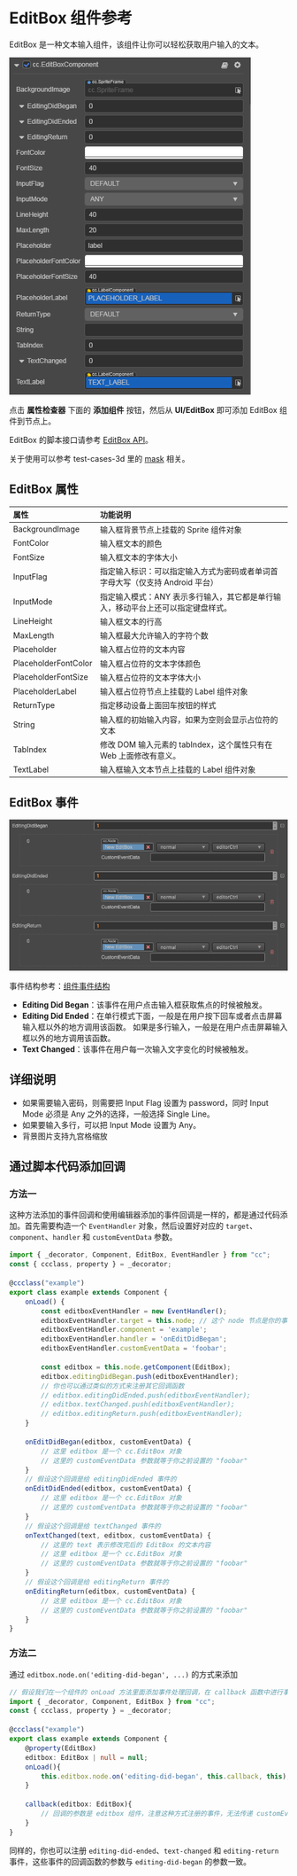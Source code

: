# EditBox 组件参考

EditBox 是一种文本输入组件，该组件让你可以轻松获取用户输入的文本。

![editbox](editbox/editbox.png)

点击 **属性检查器** 下面的 **添加组件** 按钮，然后从 **UI/EditBox** 即可添加 EditBox 组件到节点上。

EditBox 的脚本接口请参考 [EditBox API](https://docs.cocos.com/creator/3.0/api/zh/classes/ui.editbox.html)。

关于使用可以参考 test-cases-3d 里的 [mask](https://github.com/cocos-creator/test-cases-3d/tree/master/assets/cases/ui/12.editbox) 相关。

## EditBox 属性

| 属性                   | 功能说明                                                                       |
| :-------------         | :----------                                                                  |
| BackgroundImage      | 输入框背景节点上挂载的 Sprite 组件对象  |
| FontColor            | 输入框文本的颜色 |
| FontSize             | 输入框文本的字体大小 |
| InputFlag           | 指定输入标识：可以指定输入方式为密码或者单词首字母大写（仅支持 Android 平台）|
| InputMode           | 指定输入模式：ANY 表示多行输入，其它都是单行输入，移动平台上还可以指定键盘样式。 |
| LineHeight           | 输入框文本的行高 |
| MaxLength            | 输入框最大允许输入的字符个数  |
| Placeholder          | 输入框占位符的文本内容  |
| PlaceholderFontColor | 输入框占位符的文本字体颜色  |
| PlaceholderFontSize  | 输入框占位符的文本字体大小  |
| PlaceholderLabel     | 输入框占位符节点上挂载的 Label 组件对象  |
| ReturnType           | 指定移动设备上面回车按钮的样式
| String               | 输入框的初始输入内容，如果为空则会显示占位符的文本 |
| TabIndex             | 修改 DOM 输入元素的 tabIndex，这个属性只有在 Web 上面修改有意义。 |
| TextLabel            | 输入框输入文本节点上挂载的 Label 组件对象  |

## EditBox 事件

![editbox-event](editbox/editbox-event.png)

事件结构参考：[组件事件结构](./button.md#组件事件结构)

- **Editing Did Began**：该事件在用户点击输入框获取焦点的时候被触发。
- **Editing Did Ended**：在单行模式下面，一般是在用户按下回车或者点击屏幕输入框以外的地方调用该函数。
如果是多行输入，一般是在用户点击屏幕输入框以外的地方调用该函数。
- **Text Changed**：该事件在用户每一次输入文字变化的时候被触发。

## 详细说明

- 如果需要输入密码，则需要把 Input Flag 设置为 password，同时 Input Mode 必须是 Any 之外的选择，一般选择 Single Line。
- 如果要输入多行，可以把 Input Mode 设置为 Any。
- 背景图片支持九宫格缩放

## 通过脚本代码添加回调

### 方法一

这种方法添加的事件回调和使用编辑器添加的事件回调是一样的，都是通过代码添加。首先需要构造一个 `EventHandler` 对象，然后设置好对应的 `target`、`component`、`handler` 和 `customEventData` 参数。

```ts
import { _decorator, Component, EditBox, EventHandler } from "cc";
const { ccclass, property } = _decorator;

@ccclass("example")
export class example extends Component {
    onLoad() {
        const editboxEventHandler = new EventHandler();
        editboxEventHandler.target = this.node; // 这个 node 节点是你的事件处理代码组件所属的节点
        editboxEventHandler.component = 'example';
        editboxEventHandler.handler = 'onEditDidBegan';
        editboxEventHandler.customEventData = 'foobar';

        const editbox = this.node.getComponent(EditBox);
        editbox.editingDidBegan.push(editboxEventHandler);
        // 你也可以通过类似的方式来注册其它回调函数
        // editbox.editingDidEnded.push(editboxEventHandler);
        // editbox.textChanged.push(editboxEventHandler);
        // editbox.editingReturn.push(editboxEventHandler);
    }

    onEditDidBegan(editbox, customEventData) {
        // 这里 editbox 是一个 cc.EditBox 对象
        // 这里的 customEventData 参数就等于你之前设置的 "foobar"
    }
    // 假设这个回调是给 editingDidEnded 事件的
    onEditDidEnded(editbox, customEventData) {
        // 这里 editbox 是一个 cc.EditBox 对象
        // 这里的 customEventData 参数就等于你之前设置的 "foobar"
    }
    // 假设这个回调是给 textChanged 事件的
    onTextChanged(text, editbox, customEventData) {
        // 这里的 text 表示修改完后的 EditBox 的文本内容
        // 这里 editbox 是一个 cc.EditBox 对象
        // 这里的 customEventData 参数就等于你之前设置的 "foobar"
    }
    // 假设这个回调是给 editingReturn 事件的
    onEditingReturn(editbox, customEventData) {
        // 这里 editbox 是一个 cc.EditBox 对象
        // 这里的 customEventData 参数就等于你之前设置的 "foobar"
    }
}
```

### 方法二

通过 `editbox.node.on('editing-did-began', ...)` 的方式来添加

```ts
// 假设我们在一个组件的 onLoad 方法里面添加事件处理回调，在 callback 函数中进行事件处理:
import { _decorator, Component, EditBox } from "cc";
const { ccclass, property } = _decorator;

@ccclass("example")
export class example extends Component {
    @property(EditBox)
    editbox: EditBox | null = null;
    onLoad(){
        this.editbox.node.on('editing-did-began', this.callback, this);
    }

    callback(editbox: EditBox){
        // 回调的参数是 editbox 组件，注意这种方式注册的事件，无法传递 customEventData
    }
}
```

同样的，你也可以注册 `editing-did-ended`、`text-changed` 和 `editing-return` 事件，这些事件的回调函数的参数与 `editing-did-began` 的参数一致。
